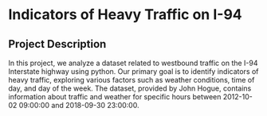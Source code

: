 # Indicators of Heavy Traffic on I-94
## Project Description
In this project, we analyze a dataset related to westbound traffic on the I-94 Interstate highway using python. Our primary goal is to identify indicators of heavy traffic, exploring various factors such as weather conditions, time of day, and day of the week. The dataset, provided by John Hogue, contains information about traffic and weather for specific hours between 2012-10-02 09:00:00 and 2018-09-30 23:00:00.

